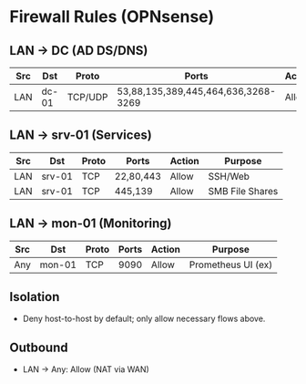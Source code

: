 # Firewall Rules (OPNsense)

## LAN → DC (AD DS/DNS)
| Src  | Dst  | Proto | Ports         | Action | Purpose       |
|------|------|-------|---------------|--------|---------------|
| LAN  | dc-01| TCP/UDP | 53,88,135,389,445,464,636,3268-3269 | Allow | AD/GPO/DNS |

## LAN → srv-01 (Services)
| Src  | Dst   | Proto | Ports     | Action | Purpose          |
|------|-------|-------|-----------|--------|------------------|
| LAN  | srv-01| TCP   | 22,80,443 | Allow  | SSH/Web          |
| LAN  | srv-01| TCP   | 445,139   | Allow  | SMB File Shares  |

## LAN → mon-01 (Monitoring)
| Src | Dst    | Proto | Ports | Action | Purpose |
|-----|--------|-------|-------|--------|---------|
| Any | mon-01 | TCP   | 9090  | Allow  | Prometheus UI (ex) |

## Isolation
- Deny host-to-host by default; only allow necessary flows above.

## Outbound
- LAN → Any: Allow (NAT via WAN)
